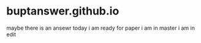 # buptanswer.github.io
maybe there is an ansewr
today i am ready for paper
i am in master
i am in edit
